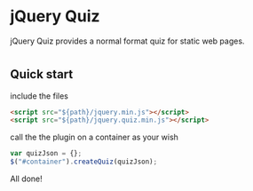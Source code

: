 # jQuery Quiz

jQuery Quiz provides a normal format quiz for static web pages.

#

## Quick start

include the files

```html
<script src="${path}/jquery.min.js"></script>
<script src="${path}/jquery.quiz.min.js"></script>
```

call the the plugin on a container as your wish
```js
var quizJson = {};
$("#container").createQuiz(quizJson);
```
All done!